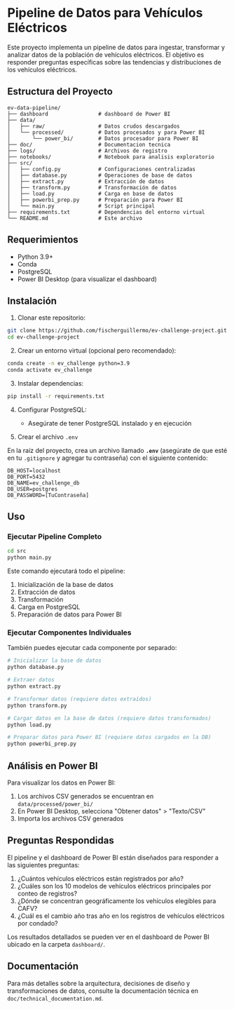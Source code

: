 # Pipeline de Datos para Vehículos Eléctricos

Este proyecto implementa un pipeline de datos para ingestar, transformar y analizar datos de la población de vehículos eléctricos. El objetivo es responder preguntas específicas sobre las tendencias y distribuciones de los vehículos eléctricos.

## Estructura del Proyecto

```
ev-data-pipeline/
├── dashboard                # dashboard de Power BI
├── data/
│   ├── raw/                 # Datos crudos descargados
│   └── processed/           # Datos procesados y para Power BI
│       └── power_bi/        # Datos procesador para Power BI
├── doc/                     # Documentacion tecnica
├── logs/                    # Archivos de registro
├── notebooks/               # Notebook para analisis exploratorio
├── src/
│   ├── config.py            # Configuraciones centralizadas
│   ├── database.py          # Operaciones de base de datos
│   ├── extract.py           # Extracción de datos
│   ├── transform.py         # Transformación de datos
│   ├── load.py              # Carga en base de datos
│   ├── powerbi_prep.py      # Preparación para Power BI
│   └── main.py              # Script principal
├── requirements.txt         # Dependencias del entorno virtual
└── README.md                # Este archivo
```

## Requerimientos

- Python 3.9+
- Conda
- PostgreSQL
- Power BI Desktop (para visualizar el dashboard)

## Instalación

1. Clonar este repositorio:
```bash
git clone https://github.com/fischerguillermo/ev-challenge-project.git
cd ev-challenge-project
```

2. Crear un entorno virtual (opcional pero recomendado):
```bash
conda create -n ev_challenge python=3.9
conda activate ev_challenge
```

3. Instalar dependencias:
```bash
pip install -r requirements.txt
```

4. Configurar PostgreSQL:
   - Asegúrate de tener PostgreSQL instalado y en ejecución

5. Crear el archivo `.env`

En la raíz del proyecto, crea un archivo llamado **`.env`** (asegúrate de que esté en tu `.gitignore` y agregar tu contraseña) con el siguiente contenido:

```dotenv
DB_HOST=localhost
DB_PORT=5432
DB_NAME=ev_challenge_db
DB_USER=postgres
DB_PASSWORD=[TuContraseña]
```

## Uso

### Ejecutar Pipeline Completo

```bash
cd src
python main.py
```

Este comando ejecutará todo el pipeline:
1. Inicialización de la base de datos
2. Extracción de datos
3. Transformación
4. Carga en PostgreSQL
5. Preparación de datos para Power BI

### Ejecutar Componentes Individuales

También puedes ejecutar cada componente por separado:

```bash
# Inicializar la base de datos
python database.py

# Extraer datos
python extract.py

# Transformar datos (requiere datos extraídos)
python transform.py

# Cargar datos en la base de datos (requiere datos transformados)
python load.py

# Preparar datos para Power BI (requiere datos cargados en la DB)
python powerbi_prep.py
```

## Análisis en Power BI

Para visualizar los datos en Power BI:

1. Los archivos CSV generados se encuentran en `data/processed/power_bi/`
2. En Power BI Desktop, selecciona "Obtener datos" > "Texto/CSV"
3. Importa los archivos CSV generados

## Preguntas Respondidas

El pipeline y el dashboard de Power BI están diseñados para responder a las siguientes preguntas:

1. ¿Cuántos vehículos eléctricos están registrados por año?
2. ¿Cuáles son los 10 modelos de vehículos eléctricos principales por conteo de registros?
3. ¿Dónde se concentran geográficamente los vehículos elegibles para CAFV?
4. ¿Cuál es el cambio año tras año en los registros de vehículos eléctricos por condado?

Los resultados detallados se pueden ver en el dashboard de Power BI ubicado en la carpeta `dashboard/`.

## Documentación

Para más detalles sobre la arquitectura, decisiones de diseño y transformaciones de datos, consulte la documentación técnica en `doc/technical_documentation.md`.